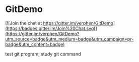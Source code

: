 GitDemo
=======

[![Join the chat at https://gitter.im/verphen/GitDemo](https://badges.gitter.im/Join%20Chat.svg)](https://gitter.im/verphen/GitDemo?utm_source=badge&utm_medium=badge&utm_campaign=pr-badge&utm_content=badge)

test git program; study git command
